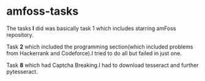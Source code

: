# amfoss-tasks

The tasks **I** did was basically task 1 which includes starring amFoss repository.


Task **2** which included the programming section(which included problems from Hackerrank and Codeforce).I tried to  do all but failed in just one.


Task **8** which  had Captcha Breaking.I had to download tesseract and further pytesseract.




